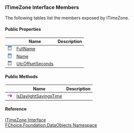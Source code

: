 ﻿### ITimeZone Interface Members

The following tables list the members exposed by ITimeZone.

#### Public Properties

|   | Name | Description |
| --- | --- | --- |
| ![ Property](dotnetimages/Property.png) | [FullName](fcSDK~FChoice.Foundation.DataObjects.ITimeZone~FullName.md) |   |
| ![ Property](dotnetimages/Property.png) | [Name](fcSDK~FChoice.Foundation.DataObjects.ITimeZone~Name.md) |   |
| ![ Property](dotnetimages/Property.png) | [UtcOffsetSeconds](fcSDK~FChoice.Foundation.DataObjects.ITimeZone~UtcOffsetSeconds.md) |   |

#### Public Methods

|   | Name | Description |
| --- | --- | --- |
| ![ Method](dotnetimages/Method.png) | [IsDaylightSavingsTime](fcSDK~FChoice.Foundation.DataObjects.ITimeZone~IsDaylightSavingsTime.md) |   |

#### Reference

[ITimeZone Interface](fcSDK~FChoice.Foundation.DataObjects.ITimeZone.md)  
[FChoice.Foundation.DataObjects Namespace](fcSDK~FChoice.Foundation.DataObjects_namespace.md)